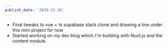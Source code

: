 ```yaml
---
publish_date: '2020-12-26'
---
```


- Final tweaks to vue + ts supabase slack clone and drawing a line under this mini project for now
- Started working on my dev blog which I'm building with Nuxt.js and the content module.
